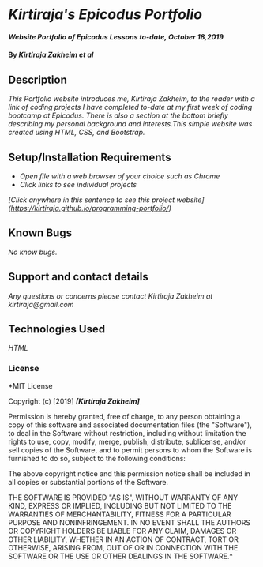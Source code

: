 # _Kirtiraja's Epicodus Portfolio_

#### _Website Portfolio of Epicodus Lessons to-date, October 18,2019_

#### By _**Kirtiraja Zakheim et al**_

## Description

_This Portfolio website introduces me, Kirtiraja Zakheim, to the reader with a link of coding projects I have completed to-date at my first week of coding bootcamp at Epicodus. There is also a section at the bottom briefly describing my personal background and interests.This simple website was created using HTML, CSS, and Bootstrap._

## Setup/Installation Requirements

* _Open file with a web browser of your choice such as Chrome_
* _Click links to see individual projects_

_[Click anywhere in this sentence to see this project website] (https://kirtiraja.github.io/programming-portfolio/)_

## Known Bugs

_No know bugs._

## Support and contact details

_Any questions or concerns please contact Kirtiraja Zakheim at kirtiraja@gmail.com_

## Technologies Used

_HTML_

### License

*MIT License

Copyright (c) [2019] **_[Kirtiraja Zakheim]_**

Permission is hereby granted, free of charge, to any person obtaining a copy
of this software and associated documentation files (the "Software"), to deal
in the Software without restriction, including without limitation the rights
to use, copy, modify, merge, publish, distribute, sublicense, and/or sell
copies of the Software, and to permit persons to whom the Software is
furnished to do so, subject to the following conditions:

The above copyright notice and this permission notice shall be included in all
copies or substantial portions of the Software.

THE SOFTWARE IS PROVIDED "AS IS", WITHOUT WARRANTY OF ANY KIND, EXPRESS OR
IMPLIED, INCLUDING BUT NOT LIMITED TO THE WARRANTIES OF MERCHANTABILITY,
FITNESS FOR A PARTICULAR PURPOSE AND NONINFRINGEMENT. IN NO EVENT SHALL THE
AUTHORS OR COPYRIGHT HOLDERS BE LIABLE FOR ANY CLAIM, DAMAGES OR OTHER
LIABILITY, WHETHER IN AN ACTION OF CONTRACT, TORT OR OTHERWISE, ARISING FROM,
OUT OF OR IN CONNECTION WITH THE SOFTWARE OR THE USE OR OTHER DEALINGS IN THE
SOFTWARE.*
